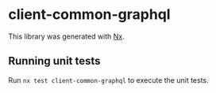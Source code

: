 # client-common-graphql

This library was generated with [Nx](https://nx.dev).

## Running unit tests

Run `nx test client-common-graphql` to execute the unit tests.
